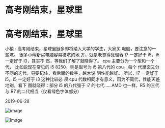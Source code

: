 # 高考刚结束，星球里

# 高考刚结束，星球里

小猿 : 高考刚结束，星球里挺多即将踏入大学的学生，大家买 电脑，要注意的一些坑。 很多小萌新买电脑容易被坑的地 方，就是老觉得处理器 i7 一定好于 i5，i5 一定好于 i3，其实不 然，等我们了解了就晓得了。 cpu 主要分为一个型和一个代， 比如说现在常见的 i5 8250，则是型号为 i5 第八代的 cpu，每个 代里面又分不同的迭代，只要记住，看后面的数字，越大说 明性能越好。 所以，i7 一定好于 i5，i5 一定好于 i3 这种比较必 须 cpu 代数相同才有意义，因为不同代，性能天差地别，看下 图就晓得：部分 i5 的八代强于 i7 的七代……AMD 也一样，R5 的三代与 R7 的二代相当（仅看绿色字体部分）

2019-06-28

![image](img/Image_004.png)

![image](img/Image_005.png)